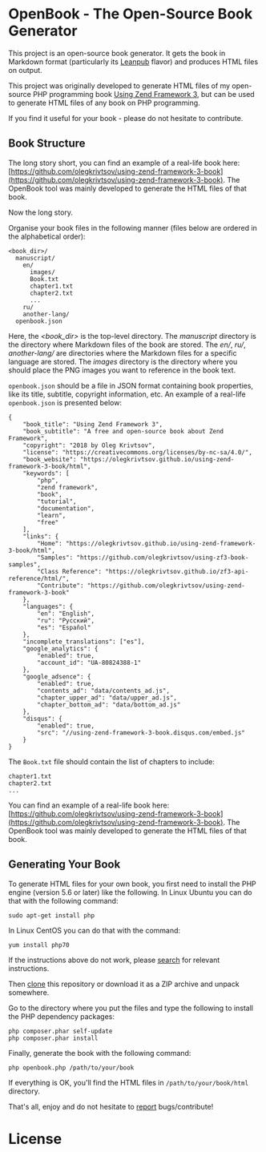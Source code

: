 # OpenBook - The Open-Source Book Generator

This project is an open-source book generator. It gets the book in Markdown format (particularly its 
[Leanpub](https://leanpub.com/help/manual) flavor) and produces HTML files on output. 

This project was originally developed to generate HTML files of my open-source PHP programming book [Using Zend Framework 3](https://github.com/olegkrivtsov/using-zend-framework-3-book), but can be used to generate HTML files of any book on PHP programming.

If you find it useful for your book - please do not hesitate to contribute.

## Book Structure

The long story short, you can find an example of a real-life book here: [https://github.com/olegkrivtsov/using-zend-framework-3-book](https://github.com/olegkrivtsov/using-zend-framework-3-book). The OpenBook tool was mainly developed to generate the HTML files of that book.

Now the long story. 

Organise your book files in the following manner (files below are ordered in the alphabetical order):

```
<book_dir>/
  manuscript/
    en/
      images/
      Book.txt
      chapter1.txt
      chapter2.txt
      ...
    ru/
    another-lang/
  openbook.json  
```

Here, the *<book_dir>* is the top-level directory. The *manuscript* directory is the directory where Markdown files of the book are stored. The *en/*, *ru/*, *another-lang/* are directories where the Markdown files for a specific language are stored. The *images* directory is the directory where you should place the PNG images you want to reference in the book text. 

`openbook.json` should be a file in JSON format containing book properties, like its title,
subtitle, copyright information, etc. An example of a real-life `openbook.json` is presented below:

```
{
    "book_title": "Using Zend Framework 3",
    "book_subtitle": "A free and open-source book about Zend Framework",
    "copyright": "2018 by Oleg Krivtsov",
    "license": "https://creativecommons.org/licenses/by-nc-sa/4.0/",
    "book_website": "https://olegkrivtsov.github.io/using-zend-framework-3-book/html",
    "keywords": [
        "php",
        "zend framework",
        "book",
        "tutorial",
        "documentation",
        "learn",
        "free"
    ],
    "links": {
        "Home": "https://olegkrivtsov.github.io/using-zend-framework-3-book/html",
        "Samples": "https://github.com/olegkrivtsov/using-zf3-book-samples",
        "Class Reference": "https://olegkrivtsov.github.io/zf3-api-reference/html/",
        "Contribute": "https://github.com/olegkrivtsov/using-zend-framework-3-book"
    },
    "languages": {
        "en": "English",
        "ru": "Русский",
        "es": "Español"
    },
    "incomplete_translations": ["es"],
    "google_analytics": {
        "enabled": true,
        "account_id": "UA-80824388-1"
    },
    "google_adsence": {
        "enabled": true, 
        "contents_ad": "data/contents_ad.js",
        "chapter_upper_ad": "data/upper_ad.js",
        "chapter_bottom_ad": "data/bottom_ad.js"
    },
    "disqus": {
        "enabled": true,
        "src": "//using-zend-framework-3-book.disqus.com/embed.js"
    }
}
```

The `Book.txt` file should contain the list of chapters to include:

```
chapter1.txt
chapter2.txt
...
```

You can find an example of a real-life book here: [https://github.com/olegkrivtsov/using-zend-framework-3-book](https://github.com/olegkrivtsov/using-zend-framework-3-book). The OpenBook tool was mainly developed to generate the HTML files of that book.

## Generating Your Book

To generate HTML files for your own book, you first need to install the PHP engine (version 5.6 or later) like the following. In Linux Ubuntu you can do that with the following command:

`sudo apt-get install php`

In Linux CentOS you can do that with the command:

`yum install php70`

If the instructions above do not work, please [search](https://www.google.com/search?q=install+php) for relevant instructions.

Then [clone](https://help.github.com/articles/cloning-a-repository/) this repository or download it as a ZIP archive and unpack somewhere.

Go to the directory where you put the files and type the following to install the PHP dependency packages:

```
php composer.phar self-update
php composer.phar install
```

Finally, generate the book with the following command:

```
php openbook.php /path/to/your/book
```

If everything is OK, you'll find the HTML files in `/path/to/your/book/html` directory.

That's all, enjoy and do not hesitate to [report](https://github.com/olegkrivtsov/openbook/issues) bugs/contribute!

# License

